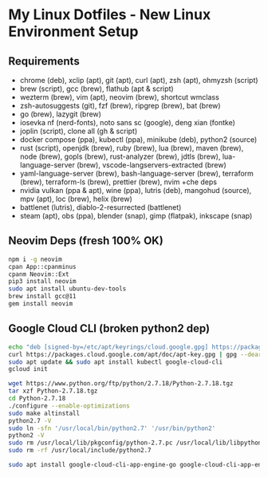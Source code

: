 # My Linux Dotfiles - New Linux Environment Setup

## Requirements

- chrome (deb), xclip (apt), git (apt), curl (apt), zsh (apt), ohmyzsh (script)
- brew (script), gcc (brew), flathub (apt & script)
- wezterm (brew), vim (apt), neovim (brew), shortcut wmclass
- zsh-autosuggests (git), fzf (brew), ripgrep (brew), bat (brew)
- go (brew), lazygit (brew)
- iosevka nf (nerd-fonts), noto sans sc (google), deng xian (fontke)
- joplin (script), clone all (gh & script)
- docker compose (ppa), kubectl (ppa), minikube (deb), python2 (source)
- rust (script), openjdk (brew), ruby (brew), lua (brew), maven (brew), node (brew), gopls (brew), rust-analyzer (brew), jdtls (brew), lua-language-server (brew), vscode-langservers-extracted (brew)
- yaml-language-server (brew), bash-language-server (brew), terraform (brew), terraform-ls (brew), prettier (brew), nvim +che deps
- nvidia vulkan (ppa & apt), wine (ppa), lutris (deb), mangohud (source), mpv (apt), loc (brew), helix (brew)
- battlenet (lutris), diablo-2-resurrected (battlenet)
- steam (apt), obs (ppa), blender (snap), gimp (flatpak), inkscape (snap)

## Neovim Deps (fresh 100% OK)

```bash
npm i -g neovim
cpan App::cpanminus
cpanm Neovim::Ext
pip3 install neovim
sudo apt install ubuntu-dev-tools
brew install gcc@11
gem install neovim
```

## Google Cloud CLI (broken python2 dep)

```bash
echo "deb [signed-by=/etc/apt/keyrings/cloud.google.gpg] https://packages.cloud.google.com/apt cloud-sdk main" | sudo tee -a /etc/apt/sources.list.d/google-cloud-sdk.list
curl https://packages.cloud.google.com/apt/doc/apt-key.gpg | gpg --dearmor | sudo tee /etc/apt/keyrings/cloud.google.gpg > /dev/null
sudo apt update && sudo apt install kubectl google-cloud-cli
gcloud init

wget https://www.python.org/ftp/python/2.7.18/Python-2.7.18.tgz
tar xzf Python-2.7.18.tgz
cd Python-2.7.18
./configure --enable-optimizations
sudo make altinstall
python2.7 -V
sudo ln -sfn '/usr/local/bin/python2.7' '/usr/bin/python2'
python2 -V
sudo rm /usr/local/lib/pkgconfig/python-2.7.pc /usr/local/lib/libpython2.7.a
sudo rm -rf /usr/local/include/python2.7

sudo apt install google-cloud-cli-app-engine-go google-cloud-cli-app-engine-grpc google-cloud-cli-cloud-build-local google-cloud-cli-firestore-emulator google-cloud-cli-minikube google-cloud-cli-tests
```
